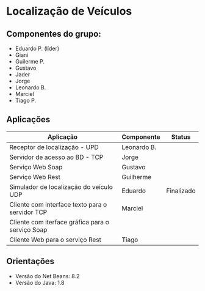 # Localiza&ccedil;&atilde;o de Ve&iacute;culos

## Componentes do grupo:

 * Eduardo P. (l&iacute;der)
 * Giani
 * Guilerme P.
 * Gustavo
 * Jader
 * Jorge
 * Leonardo B.
 * Marciel
 * Tiago P.

## Aplica&ccedil;&otilde;es

| Aplica&ccedil;&atilde;o | Componente | Status |
| ------------------------|------------|-----------|
| Receptor de localiza&ccedil;&atilde;o - UPD | Leonardo B. |  |
| Servidor de acesso ao BD - TCP | Jorge |  |
| Servi&ccedil;o Web Soap | Gustavo |  |
| Servi&ccedil;o Web Rest | Guilherme |  |
| Simulador de localiza&ccedil;&atilde;o do ve&iacute;culo UDP | Eduardo | Finalizado |
| Cliente com interface texto para o servidor TCP | Marciel  |  |
| Cliente com iterface gr&aacute;fica para o servi&ccedil;o Soap |  |  |
| Cliente Web para o servi&ccedil;o Rest | Tiago |  |

## Orienta&ccedil;&otilde;es

 * Vers&atilde;o do Net Beans: 8.2
 * Vers&atilde;o do Java: 1.8
